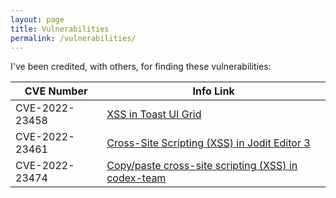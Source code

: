```yaml
---
layout: page
title: Vulnerabilities
permalink: /vulnerabilities/
---
```


I've been credited, with others, for finding these vulnerabilities:

| CVE Number | Info Link |
| -- | -- |
| CVE-2022-23458 | [XSS in Toast UI Grid](https://securitylab.github.com/advisories/GHSL-2022-029_nhn_tui_grid/) |
| CVE-2022-23461 | [Cross-Site Scripting (XSS) in Jodit Editor 3](https://securitylab.github.com/advisories/GHSL-2022-030_xdan_jodit/) |
| CVE-2022-23474 | [Copy/paste cross-site scripting (XSS) in codex-team](https://securitylab.github.com/advisories/GHSL-2022-028_codex-team_editor_js/) |
